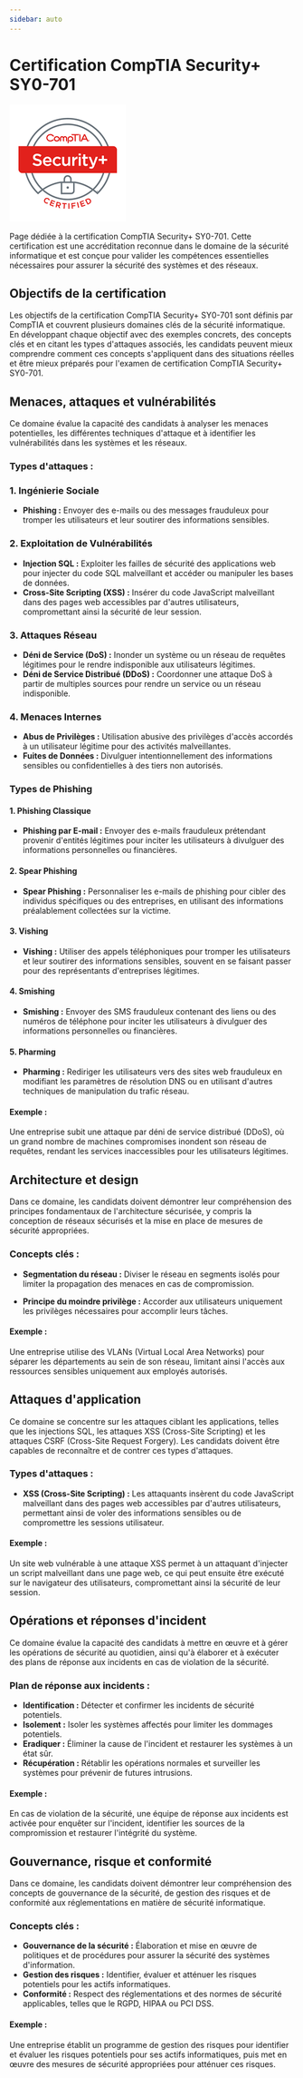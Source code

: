 ```yaml
---
sidebar: auto
---
```


# Certification CompTIA Security+ SY0-701 <Badge type="warning" text="En cours de rédaction" />

![CompTia Security + logo](../img/comptia-security+.png)

Page dédiée à la certification CompTIA Security+ SY0-701. Cette certification est une accréditation reconnue dans le domaine de la sécurité informatique et est conçue pour valider les compétences essentielles nécessaires pour assurer la sécurité des systèmes et des réseaux.

## Objectifs de la certification

Les objectifs de la certification CompTIA Security+ SY0-701 sont définis par CompTIA et couvrent plusieurs domaines clés de la sécurité informatique. En développant chaque objectif avec des exemples concrets, des concepts clés et en citant les types d'attaques associés, les candidats peuvent mieux comprendre comment ces concepts s'appliquent dans des situations réelles et être mieux préparés pour l'examen de certification CompTIA Security+ SY0-701.

## Menaces, attaques et vulnérabilités

Ce domaine évalue la capacité des candidats à analyser les menaces potentielles, les différentes techniques d'attaque et à identifier les vulnérabilités dans les systèmes et les réseaux.

### Types d'attaques :

### 1. Ingénierie Sociale

- **Phishing :** Envoyer des e-mails ou des messages frauduleux pour tromper les utilisateurs et leur soutirer des informations sensibles.

### 2. Exploitation de Vulnérabilités

- **Injection SQL :** Exploiter les failles de sécurité des applications web pour injecter du code SQL malveillant et accéder ou manipuler les bases de données.
- **Cross-Site Scripting (XSS) :** Insérer du code JavaScript malveillant dans des pages web accessibles par d'autres utilisateurs, compromettant ainsi la sécurité de leur session.

### 3. Attaques Réseau

- **Déni de Service (DoS) :** Inonder un système ou un réseau de requêtes légitimes pour le rendre indisponible aux utilisateurs légitimes.
- **Déni de Service Distribué (DDoS) :** Coordonner une attaque DoS à partir de multiples sources pour rendre un service ou un réseau indisponible.

### 4. Menaces Internes

- **Abus de Privilèges :** Utilisation abusive des privilèges d'accès accordés à un utilisateur légitime pour des activités malveillantes.
- **Fuites de Données :** Divulguer intentionnellement des informations sensibles ou confidentielles à des tiers non autorisés.

### Types de Phishing


#### 1. Phishing Classique

- **Phishing par E-mail :** Envoyer des e-mails frauduleux prétendant provenir d'entités légitimes pour inciter les utilisateurs à divulguer des informations personnelles ou financières.

#### 2. Spear Phishing

- **Spear Phishing :** Personnaliser les e-mails de phishing pour cibler des individus spécifiques ou des entreprises, en utilisant des informations préalablement collectées sur la victime.

#### 3. Vishing

- **Vishing :** Utiliser des appels téléphoniques pour tromper les utilisateurs et leur soutirer des informations sensibles, souvent en se faisant passer pour des représentants d'entreprises légitimes.

#### 4. Smishing

- **Smishing :** Envoyer des SMS frauduleux contenant des liens ou des numéros de téléphone pour inciter les utilisateurs à divulguer des informations personnelles ou financières.

#### 5. Pharming

- **Pharming :** Rediriger les utilisateurs vers des sites web frauduleux en modifiant les paramètres de résolution DNS ou en utilisant d'autres techniques de manipulation du trafic réseau.

#### Exemple :
Une entreprise subit une attaque par déni de service distribué (DDoS), où un grand nombre de machines compromises inondent son réseau de requêtes, rendant les services inaccessibles pour les utilisateurs légitimes.

## Architecture et design

Dans ce domaine, les candidats doivent démontrer leur compréhension des principes fondamentaux de l'architecture sécurisée, y compris la conception de réseaux sécurisés et la mise en place de mesures de sécurité appropriées.

### Concepts clés :

- **Segmentation du réseau :** Diviser le réseau en segments isolés pour limiter la propagation des menaces en cas de compromission.
  
- **Principe du moindre privilège :** Accorder aux utilisateurs uniquement les privilèges nécessaires pour accomplir leurs tâches.

#### Exemple :
Une entreprise utilise des VLANs (Virtual Local Area Networks) pour séparer les départements au sein de son réseau, limitant ainsi l'accès aux ressources sensibles uniquement aux employés autorisés.

## Attaques d'application

Ce domaine se concentre sur les attaques ciblant les applications, telles que les injections SQL, les attaques XSS (Cross-Site Scripting) et les attaques CSRF (Cross-Site Request Forgery). Les candidats doivent être capables de reconnaître et de contrer ces types d'attaques.

### Types d'attaques :

- **XSS (Cross-Site Scripting) :** Les attaquants insèrent du code JavaScript malveillant dans des pages web accessibles par d'autres utilisateurs, permettant ainsi de voler des informations sensibles ou de compromettre les sessions utilisateur.

#### Exemple :
Un site web vulnérable à une attaque XSS permet à un attaquant d'injecter un script malveillant dans une page web, ce qui peut ensuite être exécuté sur le navigateur des utilisateurs, compromettant ainsi la sécurité de leur session.

## Opérations et réponses d'incident

Ce domaine évalue la capacité des candidats à mettre en œuvre et à gérer les opérations de sécurité au quotidien, ainsi qu'à élaborer et à exécuter des plans de réponse aux incidents en cas de violation de la sécurité.

### Plan de réponse aux incidents :

- **Identification :** Détecter et confirmer les incidents de sécurité potentiels.
- **Isolement :** Isoler les systèmes affectés pour limiter les dommages potentiels.
- **Eradiquer :** Éliminer la cause de l'incident et restaurer les systèmes à un état sûr.
- **Récupération :** Rétablir les opérations normales et surveiller les systèmes pour prévenir de futures intrusions.

#### Exemple :
En cas de violation de la sécurité, une équipe de réponse aux incidents est activée pour enquêter sur l'incident, identifier les sources de la compromission et restaurer l'intégrité du système.

## Gouvernance, risque et conformité

Dans ce domaine, les candidats doivent démontrer leur compréhension des concepts de gouvernance de la sécurité, de gestion des risques et de conformité aux réglementations en matière de sécurité informatique.

### Concepts clés :

- **Gouvernance de la sécurité :** Élaboration et mise en œuvre de politiques et de procédures pour assurer la sécurité des systèmes d'information.
- **Gestion des risques :** Identifier, évaluer et atténuer les risques potentiels pour les actifs informatiques.
- **Conformité :** Respect des réglementations et des normes de sécurité applicables, telles que le RGPD, HIPAA ou PCI DSS.

#### Exemple :
Une entreprise établit un programme de gestion des risques pour identifier et évaluer les risques potentiels pour ses actifs informatiques, puis met en œuvre des mesures de sécurité appropriées pour atténuer ces risques.


